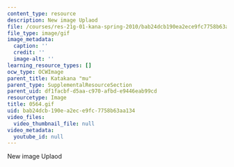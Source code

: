 ```yaml
---
content_type: resource
description: New image Uplaod
file: /courses/res-21g-01-kana-spring-2010/bab24dcb190ea2ece9fc7758b63aa134_0564.gif
file_type: image/gif
image_metadata:
  caption: ''
  credit: ''
  image-alt: ''
learning_resource_types: []
ocw_type: OCWImage
parent_title: Katakana "mu"
parent_type: SupplementalResourceSection
parent_uid: df1facbf-d5aa-c970-afbd-e9446eab99cd
resourcetype: Image
title: 0564.gif
uid: bab24dcb-190e-a2ec-e9fc-7758b63aa134
video_files:
  video_thumbnail_file: null
video_metadata:
  youtube_id: null
---
```

New image Uplaod

